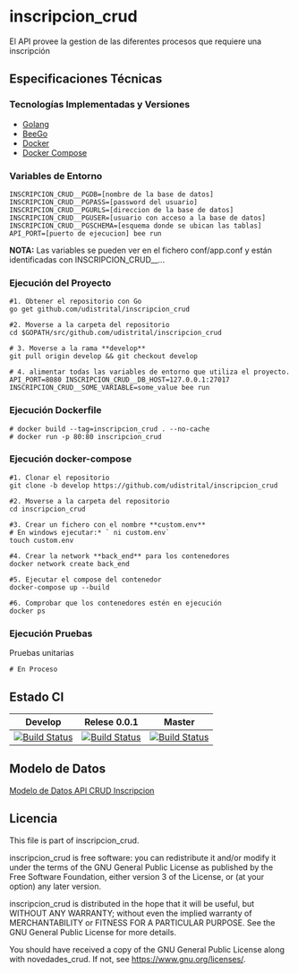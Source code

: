 # inscripcion_crud
El API provee la gestion de las diferentes procesos que requiere una inscripción


## Especificaciones Técnicas

### Tecnologías Implementadas y Versiones
* [Golang](https://github.com/udistrital/introduccion_oas/blob/master/instalacion_de_herramientas/golang.md)
* [BeeGo](https://github.com/udistrital/introduccion_oas/blob/master/instalacion_de_herramientas/beego.md)
* [Docker](https://docs.docker.com/engine/install/ubuntu/)
* [Docker Compose](https://docs.docker.com/compose/)

### Variables de Entorno
```shell
INSCRIPCION_CRUD__PGDB=[nombre de la base de datos]
INSCRIPCION_CRUD__PGPASS=[password del usuario]
INSCRIPCION_CRUD__PGURLS=[direccion de la base de datos]
INSCRIPCION_CRUD__PGUSER=[usuario con acceso a la base de datos]
INSCRIPCION_CRUD__PGSCHEMA=[esquema donde se ubican las tablas]
API_PORT=[puerto de ejecucion] bee run
```

**NOTA:** Las variables se pueden ver en el fichero conf/app.conf y están identificadas con INSCRIPCION_CRUD__...

### Ejecución del Proyecto
```shell
#1. Obtener el repositorio con Go
go get github.com/udistrital/inscripcion_crud

#2. Moverse a la carpeta del repositorio
cd $GOPATH/src/github.com/udistrital/inscripcion_crud

# 3. Moverse a la rama **develop**
git pull origin develop && git checkout develop

# 4. alimentar todas las variables de entorno que utiliza el proyecto.
API_PORT=8080 INSCRIPCION_CRUD__DB_HOST=127.0.0.1:27017 INSCRIPCION_CRUD__SOME_VARIABLE=some_value bee run
```

### Ejecución Dockerfile
```shell
# docker build --tag=inscripcion_crud . --no-cache
# docker run -p 80:80 inscripcion_crud
```

### Ejecución docker-compose
```shell
#1. Clonar el repositorio
git clone -b develop https://github.com/udistrital/inscripcion_crud

#2. Moverse a la carpeta del repositorio
cd inscripcion_crud

#3. Crear un fichero con el nombre **custom.env**
# En windows ejecutar:* ` ni custom.env`
touch custom.env

#4. Crear la network **back_end** para los contenedores
docker network create back_end

#5. Ejecutar el compose del contenedor
docker-compose up --build

#6. Comprobar que los contenedores estén en ejecución
docker ps
```

### Ejecución Pruebas

Pruebas unitarias
```shell
# En Proceso
```
## Estado CI

| Develop | Relese 0.0.1 | Master |
| -- | -- | -- |
| [![Build Status](https://hubci.portaloas.udistrital.edu.co/api/badges/udistrital/inscripcion_crud/status.svg?ref=refs/heads/develop)](https://hubci.portaloas.udistrital.edu.co/udistrital/inscripcion_crud/) | [![Build Status](https://hubci.portaloas.udistrital.edu.co/api/badges/udistrital/inscripcion_crud/status.svg?ref=refs/heads/release/0.0.1)](https://hubci.portaloas.udistrital.edu.co/udistrital/inscripcion_crud/) | [![Build Status](https://hubci.portaloas.udistrital.edu.co/api/badges/udistrital/inscripcion_crud/status.svg)](https://hubci.portaloas.udistrital.edu.co/udistrital/inscripcion_crud/) |


## Modelo de Datos
[Modelo de Datos API CRUD Inscripcion](https://github.com/udistrital/inscripcion_crud/blob/test/modelo_inscripcion_crud.png)


## Licencia

This file is part of inscripcion_crud.

inscripcion_crud is free software: you can redistribute it and/or modify it under the terms of the GNU General Public License as published by the Free Software Foundation, either version 3 of the License, or (at your option) any later version.

inscripcion_crud is distributed in the hope that it will be useful, but WITHOUT ANY WARRANTY; without even the implied warranty of MERCHANTABILITY or FITNESS FOR A PARTICULAR PURPOSE. See the GNU General Public License for more details.

You should have received a copy of the GNU General Public License along with novedades_crud. If not, see https://www.gnu.org/licenses/.